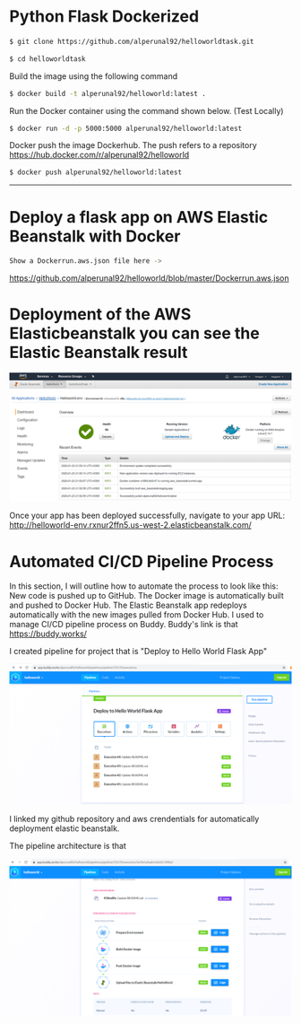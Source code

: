 # Python Flask Dockerized #

```bash
$ git clone https://github.com/alperunal92/helloworldtask.git
```

```bash
$ cd helloworldtask
```

Build the image using the following command

```bash
$ docker build -t alperunal92/helloworld:latest .
```

Run the Docker container using the command shown below. (Test Locally)

```bash
$ docker run -d -p 5000:5000 alperunal92/helloworld:latest
```
Docker push the image Dockerhub. The push refers to a repository https://hub.docker.com/r/alperunal92/helloworld

```bash
$ docker push alperunal92/helloworld:latest
```
-----------------------------------------------------------------------------------------------------------------

# Deploy a flask app on AWS Elastic Beanstalk with Docker

```bash
Show a Dockerrun.aws.json file here -> 
```
https://github.com/alperunal92/helloworld/blob/master/Dockerrun.aws.json

# Deployment of the AWS Elasticbeanstalk you can see the Elastic Beanstalk result

![picture](https://github.com/alperunal92/helloworld/blob/master/images/11.PNG)

Once your app has been deployed successfully, navigate to your app URL: http://helloworld-env.rxnur2ffn5.us-west-2.elasticbeanstalk.com/

# Automated CI/CD Pipeline Process

In this section, I will outline how to automate the process to look like this:
New code is pushed up to GitHub.
The Docker image is automatically built and pushed to Docker Hub.
The Elastic Beanstalk app redeploys automatically with the new images pulled from Docker Hub.
I used to manage CI/CD pipeline process on Buddy. Buddy's link is that https://buddy.works/

I created pipeline for project that is "Deploy to Hello World Flask App" 

![picture](https://github.com/alperunal92/helloworld/blob/master/images/12.PNG)

I linked my github repository and aws crendentials for automatically deployment elastic beanstalk.

The pipeline architecture is that

![picture](https://github.com/alperunal92/helloworld/blob/master/images/13.PNG)
